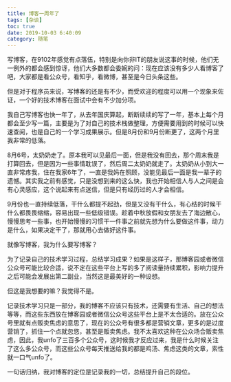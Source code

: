 ```yaml
---
title: 博客一周年了
tags: [杂谈]
toc: true
date: 2019-10-03 6:40:09
category: 随笔
---
```


写博客，在9102年感觉有点落伍，特别是向你非IT的朋友说这事的时候，他们无一例外的都会感到惊讶，他们大多数都会委婉的问：现在应该没有多少人看博客了吧，大家都是看公众号，看知乎，看微博，甚至是今日头条这些。
<!--more-->

但是对于程序员来说，写博客的还是有不少，而受欢迎的程度可以用一个现象来佐证，一个好的技术博客在面试中会有不少加分项。

我自己写博客也快一年了，从去年国庆算起，断断续续的写了一年，基本上每个月都会至少写一篇，主要是为了对自己的技术栈做整理，方便需要用到的时候可以快速查阅，也是自己的一个学习成果展示。但是8月份和9月份断更了，这两个月里我非常的低落。

8月6号，太奶奶走了。原本我可以见最后一面，但是我没有回去，那个周末我是打算回去，但是因为一些事情耽误了，然后周二太奶奶就走了。太奶奶从小到大一直非常疼我，住在我家6年了，一直是我妈在照顾，没能见最后一面是我一辈子的遗憾。其实我之前有感觉，只是没想到来的这么快，我也开始相信人与人之间是会有心灵感应，这个说起来有点迷信，但是只有经历过的人才会相信。

9月份也一直持续低落，干什么都提不起劲，但是又没有干什么，有心结的时候干什么都畏畏缩缩，容易出现一些低级错误。趁着中秋放假和女朋友去了海边散心，慢慢思考一些事，也开始慢慢的习惯干一件事之前就先想为什么要做这件事，动力是什么，如果决定干了，那就用心去做好这件事。

就像写博客，我为什么要写博客？

为了记录自己的技术学习过程，总结学习成果？如果是这样子，那博客园或者微信公众号可能比较合适，说不定在这些平台上写的多了阅读量持续累积，影响力提升之后可能会发展出第二副业，当然这是最美好的一种设想。

但这是我想要的嘛？我觉得不是。

记录技术学习只是一部分，我的博客不应该只有技术，还需要有生活、自己的想法等等，而这些东西放在博客园或者微信公众号这些平台上是不太合适的。放在公众号里就有点贩卖焦虑的意思了，现在的公众号有很多都是营销文章，更多的是过度营销了，抓住一个点就忽悠，甚至是贩卖焦虑。我不太喜欢这种在公众场合贩卖焦虑，因此，我unfo了三百多个公众号，这时候我才反应过来，我是什么时候关注了这么多公众号，而这些公众号每天推送给我的都是鸡汤、焦虑这类的文章，索性就一口气unfo了。

一句话归纳，我对博客的定位是记录我的一切，总结提升自己的段位。




